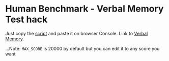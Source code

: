 # Human Benchmark - Verbal Memory Test hack

Just copy the [script](https://github.com/ycsvenom/HumanBenchmarkHack/blob/main/VerbalMemory/VerbalMemory.js) and paste it on browser Console.
Link to [Verbal Memory](https://humanbenchmark.com/tests/verbal-memory).

...Note: `MAX_SCORE` is 20000 by default but you can edit it to any score you want
